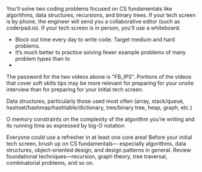 You'll solve two coding problems focused on CS fundamentals like algorithms,
data structures, recursions, and binary trees. If your tech screen is by phone, the
engineer will send you a collaborative editor (such as coderpad.io). If your tech
screen is in person, you'll use a whiteboard.

* Block out time every day to write code. Target medium and hard problems.
* It’s much better to practice solving fewer example problems of many problem types than to
*

The password for the two videos above is "FB_IPS". Portions of the videos that
cover soft skills tips may be more relevant for preparing for your onsite interview
than for preparing for your initial tech screen.

Data structures, particularly those used most often (array,
stack/queue, hashset/hashmap/hashtable/dictionary, tree/binary
tree, heap, graph, etc.)

O memory constraints on the complexity of the algorithm you’re
writing and its running time as expressed by big-O notation

Everyone could use a refresher in at least one core area! Before your initial tech
screen, brush up on CS fundamentals— especially algorithms, data structures,
object-oriented design, and design patterns in general. Review foundational
techniques—recursion, graph theory, tree traversal, combinatorial problems, and
so on.


